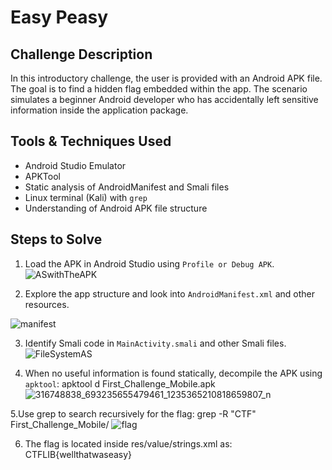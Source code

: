 # Easy Peasy

## Challenge Description

In this introductory challenge, the user is provided with an Android APK file. The goal is to find a hidden flag embedded within the app. The scenario simulates a beginner Android developer who has accidentally left sensitive information inside the application package.

## Tools & Techniques Used

- Android Studio Emulator
- APKTool
- Static analysis of AndroidManifest and Smali files
- Linux terminal (Kali) with `grep`
- Understanding of Android APK file structure

## Steps to Solve

1. Load the APK in Android Studio using `Profile or Debug APK`.
![ASwithTheAPK](https://github.com/user-attachments/assets/f4da7755-aeaa-431f-a138-8ce1c266692e)


2. Explore the app structure and look into `AndroidManifest.xml` and other resources.

![manifest](https://github.com/user-attachments/assets/c5b7a20a-cce7-49b8-a73e-38bbb5580e81)

3. Identify Smali code in `MainActivity.smali` and other Smali files.
![FileSystemAS](https://github.com/user-attachments/assets/8214a989-849c-4af6-b432-1a0417596c36)

4. When no useful information is found statically, decompile the APK using `apktool`:
   apktool d First_Challenge_Mobile.apk
   ![316748838_693235655479461_1235365210818659807_n](https://github.com/user-attachments/assets/ebfe1c20-05ae-4caf-9a18-8ece2aad6506)

5.Use grep to search recursively for the flag: grep -R "CTF" First_Challenge_Mobile/
![flag](https://github.com/user-attachments/assets/ee36633a-3c71-4a8f-943a-c89b600502c3)

6. The flag is located inside res/value/strings.xml as: CTFLIB{wellthatwaseasy}
